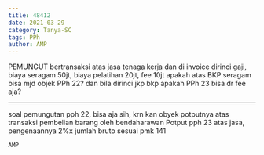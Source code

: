 ```yaml
---
title: 48412
date: 2021-03-29
category: Tanya-SC
tags: PPh
author: AMP
---
```


PEMUNGUT bertransaksi atas jasa tenaga kerja dan di invoice dirinci gaji, biaya seragam 50jt, biaya pelatihan 20jt, fee 10jt apakah atas BKP seragam bisa mjd objek PPh 22? dan bila dirinci jkp bkp apakah PPh 23 bisa dr fee aja?

---

soal pemungutan pph 22, bisa aja sih, krn kan obyek potputnya atas transaksi pembelian barang oleh bendaharawan Potput pph 23 atas jasa, pengenaannya 2%x jumlah bruto sesuai pmk 141

`AMP`
